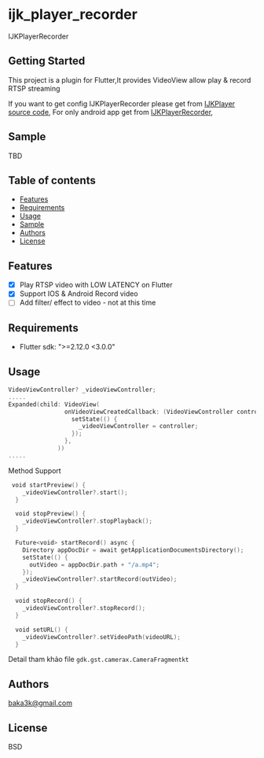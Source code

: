 # ijk_player_recorder

IJKPlayerRecorder

## Getting Started

This project is a plugin for Flutter,It provides VideoView allow play & record RTSP streaming  

If you want to get config IJKPlayerRecorder please get from [IJKPlayer source code](https://github.com/baka3k/IjkPlayerRecorder/),
For only android app get from [IJKPlayerRecorder](https://github.com/baka3k/RTSPRecorder/),
## Sample
TBD

## Table of contents

- [Features](#features)
- [Requirements](#requirements)
- [Usage](#usage)
- [Sample](#sample)
- [Authors](#authors)
- [License](#license)

## Features

- [x] Play RTSP video with LOW LATENCY on Flutter
- [x] Support IOS & Android Record video 
- [ ] Add filter/ effect to video - not at this time

## Requirements

- Flutter sdk: ">=2.12.0 <3.0.0"


## Usage

```kotlin
VideoViewController? _videoViewController;
.....
Expanded(child: VideoView(
                onVideoViewCreatedCallback: (VideoViewController controller) {
                  setState(() {
                    _videoViewController = controller;
                  });
                },
              ))
.....
```
Method Support

```kotlin
 void startPreview() {
    _videoViewController?.start();
  }

  void stopPreview() {
    _videoViewController?.stopPlayback();
  }

  Future<void> startRecord() async {
    Directory appDocDir = await getApplicationDocumentsDirectory();
    setState(() {
      outVideo = appDocDir.path + "/a.mp4";
    });
    _videoViewController?.startRecord(outVideo);
  }

  void stopRecord() {
    _videoViewController?.stopRecord();
  }

  void setURL() {
    _videoViewController?.setVideoPath(videoURL);
  }
```
Detail tham khảo file `gdk.gst.camerax.CameraFragmentkt`

## Authors

baka3k@gmail.com

## License

BSD
